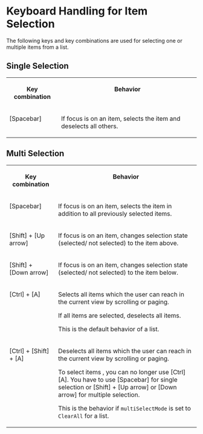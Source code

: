 <!-- loio8a0d4efa29d44ef39219c18d832012da -->

# Keyboard Handling for Item Selection

The following keys and key combinations are used for selecting one or multiple items from a list.



## Single Selection


<table>
<tr>
<th valign="top">

Key combination



</th>
<th valign="top">

Behavior



</th>
</tr>
<tr>
<td valign="top">

[Spacebar\]



</td>
<td valign="top">

If focus is on an item, selects the item and deselects all others.



</td>
</tr>
</table>



## Multi Selection


<table>
<tr>
<th valign="top">

Key combination



</th>
<th valign="top">

Behavior



</th>
</tr>
<tr>
<td valign="top">

[Spacebar\]



</td>
<td valign="top">

If focus is on an item, selects the item in addition to all previously selected items.



</td>
</tr>
<tr>
<td valign="top">

[Shift\] + [Up arrow\] 



</td>
<td valign="top">

If focus is on an item, changes selection state \(selected/ not selected\) to the item above.



</td>
</tr>
<tr>
<td valign="top">

[Shift\] + [Down arrow\] 



</td>
<td valign="top">

If focus is on an item, changes selection state \(selected/ not selected\) to the item below.



</td>
</tr>
<tr>
<td valign="top">

[Ctrl\] + [A\] 



</td>
<td valign="top">

Selects all items which the user can reach in the current view by scrolling or paging.

If all items are selected, deselects all items.

This is the default behavior of a list.



</td>
</tr>
<tr>
<td valign="top">

[Ctrl\] + [Shift\] + [A\] 



</td>
<td valign="top">

Deselects all items which the user can reach in the current view by scrolling or paging.

To select items , you can no longer use [Ctrl\][A\]. You have to use [Spacebar\] for single selection or [Shift\] + [Up arrow\]  or [Down arrow\] for multiple selection.

This is the behavior if `multiSelectMode` is set to `ClearAll` for a list.



</td>
</tr>
</table>

